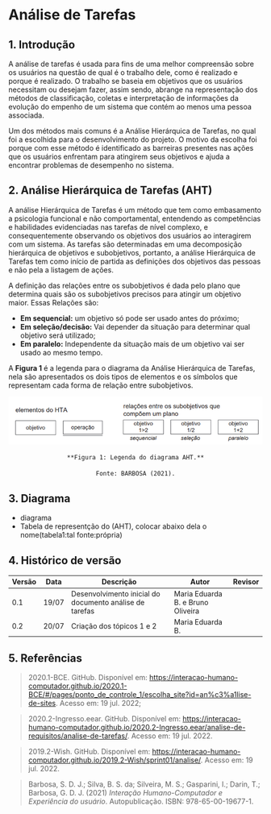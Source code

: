 # Análise de Tarefas

## 1. Introdução

A análise de tarefas é usada para fins de uma melhor compreensão sobre os usuários na questão de qual é o trabalho dele, como é realizado e porque é realizado. O trabalho se baseia em objetivos que os usuários necessitam ou desejam fazer, assim sendo, abrange na representação dos métodos de classificação, coletas e interpretação de informações da evolução do empenho de um sistema que contém ao menos uma pessoa associada.  

Um dos métodos mais comuns é a Análise Hierárquica de Tarefas, no qual foi a escolhida para o desenvolvimento do projeto. O motivo da escolha foi porque com esse método é identificado as barreiras presentes nas ações que os usuários enfrentam para atingirem seus objetivos e ajuda a encontrar problemas de desempenho no sistema.

## 2. Análise Hierárquica de Tarefas (AHT) 

A análise Hierárquica de Tarefas é um método que tem como embasamento a psicologia funcional e não comportamental, entendendo as competências e habilidades evidenciadas nas tarefas de nível complexo, e consequentemente observando os objetivos dos usuários ao interagirem com um sistema. As tarefas são determinadas em uma decomposição hierárquica de objetivos e subobjetivos, portanto, a análise Hierárquica de Tarefas tem como início de partida as definições dos objetivos das pessoas e não pela a listagem de ações. 

A definição das relações entre os subobjetivos é dada pelo plano que determina quais são os subobjetivos precisos para atingir um objetivo maior. Essas Relações são:
- **Em sequencial:** um objetivo só pode ser usado antes do próximo;
- **Em seleção/decisão:** Vai depender da situação para determinar qual objetivo será utilizado;
- **Em paralelo:** Independente da situação mais de um objetivo vai ser usado ao mesmo tempo. 

A **Figura 1** é a legenda para o diagrama da Análise Hierárquica de Tarefas, nela são apresentados os dois tipos de elementos e os símbolos que representam cada forma de relação entre subobjetivos.

<center>
    <img src="../images/analise-de-tarefas/imagemLegendaAHT.png">

    **Figura 1: Legenda do diagrama AHT.**

    Fonte: BARBOSA (2021).
</center>

## 3. Diagrama
- diagrama
- Tabela de representção do (AHT), colocar abaixo dela o nome(tabela1:tal fonte:própria)

## 4. Histórico de versão

| Versão    | Data | Descrição                 |         Autor | Revisor |
|-----------|------|---------------------------|---------------|---------|
| 0.1 | 19/07 | Desenvolvimento inicial do documento análise de tarefas | Maria Eduarda B. e Bruno Oliveira |  |
| 0.2 | 20/07 | Criação dos tópicos 1 e 2 | Maria Eduarda B. |  |

## 5. Referências

> 2020.1-BCE. GitHub. Disponível em: https://interacao-humano-computador.github.io/2020.1-BCE/#/pages/ponto_de_controle_1/escolha_site?id=an%c3%a1lise-de-sites. Acesso em: 19 jul. 2022;

> 2020.2-Ingresso.eear. GitHub. Disponível em: https://interacao-humano-computador.github.io/2020.2-Ingresso.eear/analise-de-requisitos/analise-de-tarefas/. Acesso em: 19 jul. 2022.

> 2019.2-Wish. GitHub. Disponível em: https://interacao-humano-computador.github.io/2019.2-Wish/sprint01/analise/. Acesso em: 19 jul. 2022.

> Barbosa, S. D. J.; Silva, B. S. da; Silveira, M. S.; Gasparini, I.; Darin, T.; Barbosa, G. D. J. (2021) *Interação Humano-Computador e Experiência do usuário*. Autopublicação. ISBN: 978-65-00-19677-1.